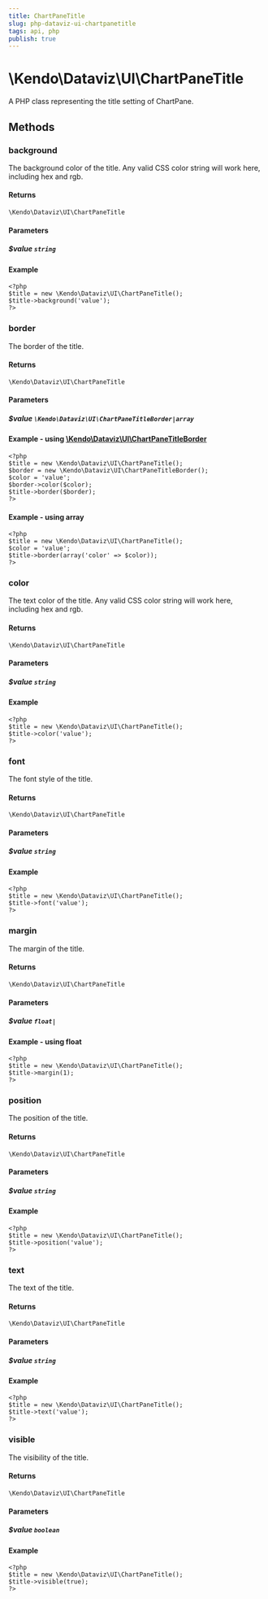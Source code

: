 ```yaml
---
title: ChartPaneTitle
slug: php-dataviz-ui-chartpanetitle
tags: api, php
publish: true
---
```


# \Kendo\Dataviz\UI\ChartPaneTitle

A PHP class representing the title setting of ChartPane.


## Methods

### background
The background color of the title. Any valid CSS color string will work here, including
hex and rgb.

#### Returns
`\Kendo\Dataviz\UI\ChartPaneTitle`

#### Parameters

##### $value `string`



#### Example 
    <?php
    $title = new \Kendo\Dataviz\UI\ChartPaneTitle();
    $title->background('value');
    ?>

### border

The border of the title.

#### Returns
`\Kendo\Dataviz\UI\ChartPaneTitle`

#### Parameters

##### $value `\Kendo\Dataviz\UI\ChartPaneTitleBorder|array`


#### Example - using [\Kendo\Dataviz\UI\ChartPaneTitleBorder](/api/wrappers/php/Kendo/Dataviz/UI/ChartPaneTitleBorder)
    <?php
    $title = new \Kendo\Dataviz\UI\ChartPaneTitle();
    $border = new \Kendo\Dataviz\UI\ChartPaneTitleBorder();
    $color = 'value';
    $border->color($color);
    $title->border($border);
    ?>

#### Example - using array

    <?php
    $title = new \Kendo\Dataviz\UI\ChartPaneTitle();
    $color = 'value';
    $title->border(array('color' => $color));
    ?>

### color
The text color of the title. Any valid CSS color string will work here, including hex and rgb.

#### Returns
`\Kendo\Dataviz\UI\ChartPaneTitle`

#### Parameters

##### $value `string`



#### Example 
    <?php
    $title = new \Kendo\Dataviz\UI\ChartPaneTitle();
    $title->color('value');
    ?>

### font
The font style of the title.

#### Returns
`\Kendo\Dataviz\UI\ChartPaneTitle`

#### Parameters

##### $value `string`



#### Example 
    <?php
    $title = new \Kendo\Dataviz\UI\ChartPaneTitle();
    $title->font('value');
    ?>

### margin
The margin of the title.

#### Returns
`\Kendo\Dataviz\UI\ChartPaneTitle`

#### Parameters

##### $value `float|`



#### Example  - using float
    <?php
    $title = new \Kendo\Dataviz\UI\ChartPaneTitle();
    $title->margin(1);
    ?>

### position
The position of the title.

#### Returns
`\Kendo\Dataviz\UI\ChartPaneTitle`

#### Parameters

##### $value `string`



#### Example 
    <?php
    $title = new \Kendo\Dataviz\UI\ChartPaneTitle();
    $title->position('value');
    ?>

### text
The text of the title.

#### Returns
`\Kendo\Dataviz\UI\ChartPaneTitle`

#### Parameters

##### $value `string`



#### Example 
    <?php
    $title = new \Kendo\Dataviz\UI\ChartPaneTitle();
    $title->text('value');
    ?>

### visible
The visibility of the title.

#### Returns
`\Kendo\Dataviz\UI\ChartPaneTitle`

#### Parameters

##### $value `boolean`



#### Example 
    <?php
    $title = new \Kendo\Dataviz\UI\ChartPaneTitle();
    $title->visible(true);
    ?>

